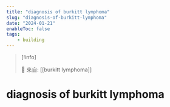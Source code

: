 ```yaml
---
title: "diagnosis of burkitt lymphoma"
slug: "diagnosis-of-burkitt-lymphoma"
date: "2024-01-21"
enableToc: false
tags:
    - building
---
```


> [!info]
>
> 🌱 來自: [[burkitt lymphoma]]

# diagnosis of burkitt lymphoma


